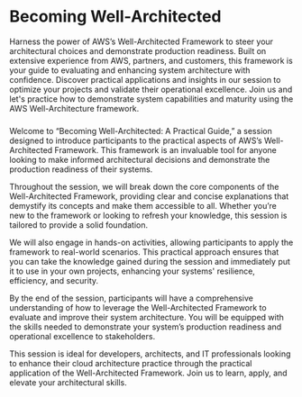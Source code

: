 # Becoming Well-Architected

Harness the power of AWS’s Well-Architected Framework to steer your architectural choices and demonstrate production readiness. Built on extensive experience from AWS, partners, and customers, this framework is your guide to evaluating and enhancing system architecture with confidence. Discover practical applications and insights in our session to optimize your projects and validate their operational excellence. Join us and let's practice how to demonstrate system capabilities and maturity using the AWS Well-Architecture framework.

###

Welcome to “Becoming Well-Architected: A Practical Guide,” a session designed to introduce participants to the practical aspects of AWS’s Well-Architected Framework. This framework is an invaluable tool for anyone looking to make informed architectural decisions and demonstrate the production readiness of their systems.

Throughout the session, we will break down the core components of the Well-Architected Framework, providing clear and concise explanations that demystify its concepts and make them accessible to all. Whether you’re new to the framework or looking to refresh your knowledge, this session is tailored to provide a solid foundation.

We will also engage in hands-on activities, allowing participants to apply the framework to real-world scenarios. This practical approach ensures that you can take the knowledge gained during the session and immediately put it to use in your own projects, enhancing your systems' resilience, efficiency, and security.

By the end of the session, participants will have a comprehensive understanding of how to leverage the Well-Architected Framework to evaluate and improve their system architecture. You will be equipped with the skills needed to demonstrate your system’s production readiness and operational excellence to stakeholders.

This session is ideal for developers, architects, and IT professionals looking to enhance their cloud architecture practice through the practical application of the Well-Architected Framework. Join us to learn, apply, and elevate your architectural skills.

####

